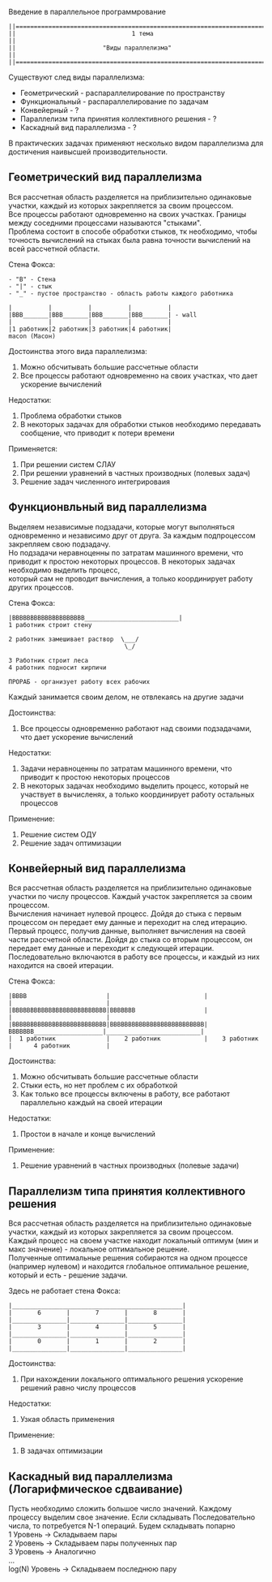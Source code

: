 Введение в параллельное программрование

    ||====================================================================================||
    ||                                1 тема                                              ||
    ||                        "Виды параллелизма"                                         ||
    ||====================================================================================||

Существуют след виды параллелизма: 
- Геометрический - распараллелирование по пространству
- Функциональный - распараллелирование по задачам
- Конвейерный    - ?
- Параллелизм типа принятия коллективного решения - ?
- Каскадный вид параллелизма - ?

В практических задачах применяют несколько видом параллелизма для достичения наивысшей производительности.


## Геометрический вид параллелизма ##

Вся рассчетная область разделяется на приблизительно одинаковые участки, каждый из которых закрепляется за своим процессом.  
Все процессы работают одновременно на своих участках. Границы между соседними процессами называются "стыками".  
Проблема состоит в способе обработки стыков, тк необходимо, чтобы точность вычислений на стыках была равна точности вычислений на всей рассчетной области.

Стена Фокса:

    - "В" - Стена
    - "|" - стык
    - "_" - пустое пространство - область работы каждого работника

    |          |          |          |          |
    |ВВВ_______|ВВВ_______|ВВВ_______|ВВВ_______| - wall
    |          |          |          |          |   
    |1 работник|2 работник|3 работник|4 работник|
    macon (Масон)

Достоинства этого вида параллелизма:
1) Можно обсчитывать большие рассчетные области
2) Все процессы работают одновременно на своих участках, что дает ускорение вычислений

Недостатки:
1) Проблема обработки стыков
2) В некоторых задачах для обработки стыков необходимо передавать сообщение, что приводит к потери времени

Применяется:
1) При решении систем СЛАУ
2) При решении уравнений в частных производных (полевых задач)
3) Решение задач численного интегрироваия


## Функционвльный вид параллелизма ##

Выделяем независимые подзадачи, которые могут выполняться одновременно и независимо друг от друга. За каждым подпроцессом закрепляем свою подзадачу.  
Но подзадачи неравноценны по затратам машинного времени, что приводит к простою некоторых процессов. В некоторых задачах необходимо выделить процесс,  
который сам не проводит вычисления, а только координирует работу других процессов. 

Стена Фокса:

    |ВВВВВВВВВВВВВВВВВВВВ__________________________|
    1 работник строит стену

    2 работник замешивает раствор  \___/  
                                    \_/

    3 Работник строит леса  
    4 работник подносит кирпичи                                

    ПРОРАБ - организует работу всех рабочих


Каждый занимается своим делом, не отвлекаясь на другие задачи

Достоинства: 
1) Все процессы одновременно работают над своими подзадачами, что дает ускорение вычислений

Недостатки:
1) Задачи неравноценны по затратам машинного времени, что приводит к простою некоторых процессов
2) В некоторых задачах необходимо выделить процесс, который не участвует в вычисленях, а только координирует работу остальных процессов

Применение:
1) Решение систем ОДУ
2) Решение задач оптимизации


## Конвейерный вид параллелизма ##

Вся рассчетная область разделяется на приблизительно одинаковые участки по числу процессов. Каждый участок закрепляется за своим процессом.  
Вычисления начинает нулевой процесс. Дойдя до стыка с первым процессом он передает ему данные и переходит на след итерацию. Первый процесс,
получив данные, выполняет вычисления на своей части рассчетной области. Дойдя до стыка со вторым процессом, он передает ему данные и переходит к следующей итерации.   
Последовательно включаются в работу все процессы, и каждый из них находится на своей итерации.


Стена Фокса:

    |BBBB                      |                          |                          |                          |
    |ВВВВВВВВВВВВВВВВВВВВВВВВВВ|ВВВВВВВ                   |                          |                          |
    |ВВВВВВВВВВВВВВВВВВВВВВВВВВ|ВВВВВВВВВВВВВВВВВВВВВВВВВВ|ВВВВВВВ___________________|__________________________|
    |  1 работник              |    2 работник            |    3 работник            |      4 работник          |

Достоинства:
1) Можно обсчитывать большие рассчетные области
2) Стыки есть, но нет проблем с их обработкой
3) Как только все процессы включены в работу, все работают параллельно каждый на своей итерации

Недостатки:
1) Простои в начале и конце вычислений

Применение:
1) Решение уравнений в частных производных (полевые задачи)


## Параллелизм типа принятия коллективного решения ##

Вся рассчетная область разделяется на приблизительно одинаковые участки, каждый из которых закрепляется за своим процессом.  
Каждый процесс на своем участке находит локальный оптимум (мин и макс значение) - локальное оптимальное решение.  
Полученные оптимальные решения собираются на одном процессе (например нулевом) и находится глобальное оптимальное решение, который и есть - решение задачи.  

Здесь не работает стена Фокса:  

    |_______________________________________________|
    |       6       |       7       |       8       |               
    |_______________|_______________|_______________|
    |       3       |       4       |       5       |               
    |_______________|_______________|_______________|
    |       0       |       1       |       2       |               
    |_______________|_______________|_______________|               

Достоинства:
1) При нахождении локального оптимального решения ускорение решений равно числу процессов

Недостатки:
1) Узкая область применения

Применение:
1) В задачах оптимизации


## Каскадный вид параллелизма (Логарифмическое сдваивание) ##

Пусть необходимо сложить большое число значений. Каждому процессу выделим свое значение. 
Если складывать Последовательно числа, то потребуется N-1 операций. Будем складывать попарно  
1 Уровень ->    Складываем пары  
2 Уровень ->    Складываем пары полученных пар  
3 Уровень ->    Аналогично  
...  
log(N) Уровень -> Складываем последнюю пару 